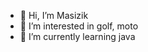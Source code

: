 - 👋 Hi, I’m Masizik
- 👀 I’m interested in golf, moto
- 🌱 I’m currently learning java


<!---
Masizik/Masizik is a ✨ special ✨ repository because its `README.md` (this file) appears on your GitHub profile.
You can click the Preview link to take a look at your changes.
--->

